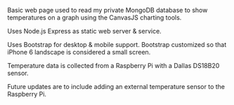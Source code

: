 Basic web page used to read my private MongoDB database to show temperatures on a graph using the CanvasJS charting tools.

Uses Node.js Express as static web server & service. 

Uses Bootstrap for desktop & mobile support. Bootstrap customized so that iPhone 6 landscape is considered a small screen. 

Temperature data is collected from a Raspberry Pi with a Dallas DS18B20 sensor.

Future updates are to include adding an external temperature sensor to the Raspberry Pi.